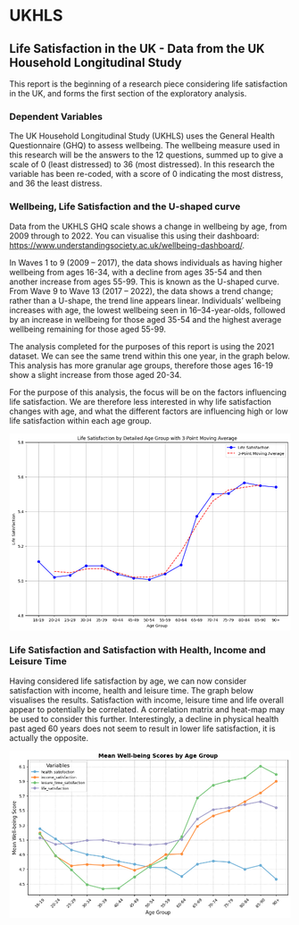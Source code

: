 # UKHLS

## Life Satisfaction in the UK - Data from the UK Household Longitudinal Study

This report is the beginning of a research piece considering life satisfaction in the UK, and forms the first section of the exploratory analysis.
 
### Dependent Variables

The UK Household Longitudinal Study (UKHLS) uses the General Health Questionnaire (GHQ) to assess wellbeing. The wellbeing measure used in this research will be the answers to the 12 questions, summed up to give a scale of 0 (least distressed) to 36 (most distressed). In this research the variable has been re-coded, with a score of 0 indicating the most distress, and 36 the least distress. 

### Wellbeing, Life Satisfaction and the U-shaped curve

Data from the UKHLS GHQ scale shows a change in wellbeing by age, from 2009 through to 2022. You can visualise this using their dashboard: https://www.understandingsociety.ac.uk/wellbeing-dashboard/. 

In Waves 1 to 9 (2009 – 2017), the data shows individuals as having higher wellbeing from ages 16-34, with a decline from ages 35-54 and then another increase from ages 55-99. This is known as the U-shaped curve. From Wave 9 to Wave 13 (2017 – 2022), the data shows a trend change; rather than a U-shape, the trend line appears linear. Individuals’ wellbeing increases with age, the lowest wellbeing seen in 16–34-year-olds, followed by an increase in wellbeing for those aged 35-54 and the highest average wellbeing remaining for those aged 55-99. 

The analysis completed for the purposes of this report is using the 2021 dataset. We can see the same trend within this one year, in the graph below. This analysis has more granular age groups, therefore those ages 16-19 show a slight increase from those aged 20-34. 

For the purpose of this analysis, the focus will be on the factors influencing life satisfaction. We are therefore less interested in why life satisfaction changes with age, and what the different factors are influencing high or low life satisfaction within each age group. 

![image](https://github.com/Anna-amon/UKHLS/blob/main/Life_Satisfaction_Graph.png)

### Life Satisfaction and Satisfaction with Health, Income and Leisure Time

Having considered life satisfaction by age, we can now consider satisfaction with income, health and leisure time. The graph below visualises the results. Satisfaction with income, leisure time and life overall appear to potentially be correlated. A correlation matrix and heat-map may be used to consider this further. Interestingly, a decline in physical health past aged 60 years does not seem to result in lower life satisfaction, it is actually the opposite.

![image](https://github.com/Anna-amon/UKHLS/blob/main/Four_Satisfaction.png)


